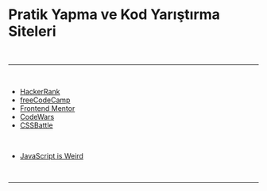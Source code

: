 # Pratik Yapma ve Kod Yarıştırma Siteleri

<br>

---

<br>

- [HackerRank](https://www.hackerrank.com/)
- [freeCodeCamp](https://www.freecodecamp.org/)
- [Frontend Mentor](https://www.frontendmentor.io/challenges)
- [CodeWars](https://www.codewars.com/)
- [CSSBattle](https://cssbattle.dev/)

<br>

- [JavaScript is Weird](https://jsisweird.com/)

<br>

---
